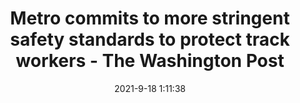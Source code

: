 ---
"title": "Metro commits to more stringent safety standards to protect track workers - The Washington Post"
"date": "2021-9-18 1:11:38"
"feed_name": "GOOGLENEWSCONSTRUCTION"
"feed_website": "https://news.google.com/search?q=construction%2Bincident&hl=en-US&gl=US&ceid=US:en"
"feed_rss": "https://news.google.com/rss/search?q=construction%2Bincident&hl=en-US&gl=US&ceid=US:en"
"link": "https://www.washingtonpost.com/transportation/2021/09/17/metro-wmata-track-workers-rail-transit/"
"file": "_posts/2021-1-1-98ede95e5831f5bfb89b8c216d320c1659b877e5.md"
"accident": "1"
"drilling": "0"
"dead": "0"
"injured": "0"
---